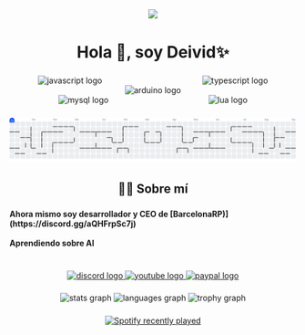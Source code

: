 <div align="center">
  <img src="https://visitor-badge.laobi.icu/badge?page_id=cdeivid.cdeivid&left_color=darkgoldenrod&right_color=deeppink&left_text=Visitas"  />
</div>

###

<h1 align="center">Hola 👋, soy Deivid✨</h1>

###

<div align="center">
  <img src="https://cdn.jsdelivr.net/gh/devicons/devicon/icons/javascript/javascript-original.svg" height="40" alt="javascript logo"  />
  <img width="168" />
  <img src="https://cdn.jsdelivr.net/gh/devicons/devicon/icons/typescript/typescript-original.svg" height="40" alt="typescript logo"  />
  <img width="168" />
  <img src="https://cdn.jsdelivr.net/gh/devicons/devicon/icons/arduino/arduino-original.svg" height="40" alt="arduino logo"  />
  <img width="168" />
  <img src="https://cdn.jsdelivr.net/gh/devicons/devicon/icons/mysql/mysql-original.svg" height="40" alt="mysql logo"  />
  <img width="168" />
  <img src="https://cdn.jsdelivr.net/gh/devicons/devicon/icons/lua/lua-original.svg" height="40" alt="lua logo"  />
</div>

###

<picture>
  <source media="(prefers-color-scheme: dark)" srcset="https://raw.githubusercontent.com/cdeivid/cdeivid/output/pacman-contribution-graph-dark.svg">
  <source media="(prefers-color-scheme: light)" srcset="https://raw.githubusercontent.com/cdeivid/cdeivid/output/pacman-contribution-graph.svg">
  <img alt="pacman contribution graph" src="https://raw.githubusercontent.com/cdeivid/cdeivid/output/pacman-contribution-graph.svg">
</picture>

###

<h2 align="center">👨‍💻 Sobre mí</h2>

###

<h4 align="left">Ahora mismo soy desarrollador y CEO de [BarcelonaRP)](https://discord.gg/aQHFrpSc7j)<br><br>Aprendiendo sobre AI</h4>

###

<br clear="both">

<div align="center">
  <a href="https://discord.gg/pyGreGXS4c" target="_blank">
    <img src="https://raw.githubusercontent.com/maurodesouza/profile-readme-generator/master/src/assets/icons/social/discord/default.svg" width="107" height="43" alt="discord logo"  />
  </a>
  <a href="https://www.youtube.com/@DarkDeivid/" target="_blank">
    <img src="https://raw.githubusercontent.com/maurodesouza/profile-readme-generator/master/src/assets/icons/social/youtube/default.svg" width="107" height="43" alt="youtube logo"  />
  </a>
  <a href="https://paypal.me/darkdeivid" target="_blank">
    <img src="https://raw.githubusercontent.com/maurodesouza/profile-readme-generator/master/src/assets/icons/social/paypal/default.svg" width="107" height="43" alt="paypal logo"  />
  </a>
</div>

###

<div align="center">
  <img src="https://github-readme-stats.vercel.app/api?username=cdeivid&hide_title=false&hide_rank=false&show_icons=true&include_all_commits=true&count_private=true&disable_animations=false&theme=dracula&locale=en&hide_border=false&order=1" height="150" alt="stats graph"  />
  <img src="https://github-readme-stats.vercel.app/api/top-langs?username=cdeivid&locale=es&hide_title=false&layout=compact&card_width=320&langs_count=5&theme=dracula&hide_border=false&order=2" height="150" alt="languages graph"  />
  <img src="https://github-profile-trophy.vercel.app?username=cdeivid&theme=dracula&column=-1&row=1&margin-w=8&margin-h=8&no-bg=false&no-frame=false&order=4" height="150" alt="trophy graph"  />
</div>

###

<div align="center">
  <a href="https://open.spotify.com/user/CDeivid">
    <img src="https://spotify-recently-played-readme.vercel.app/api?user=CDeivid&count=5&unique=false" alt="Spotify recently played"  />
  </a>
</div>

###

